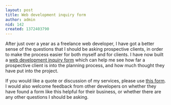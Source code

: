 ```yaml
---
layout: post
title: Web development inquiry form
author: admin
nid: 142
created: 1372403790
---
```

After just over a year as a freelance web developer, I have got a better sense of the questions that I should be asking prospective clients, in order to make the process easier for both myself and for clients. I have now built a <a href="/form/web-development-inquiry">web development inquiry form</a> which can help me see how far a prospective client is into the planning process, and how much thought they have put into the project.

If you would like a quote or discussion of my services, please use <a href="/form/web-development-inquiry">this form</a>. I would also welcome feedback from other developers on whether they have found a form like this helpful for their business, or whether there are any other questions I should be asking.
